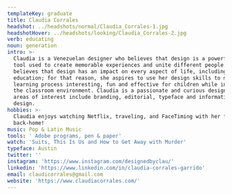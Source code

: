 ```yaml
---
templateKey: graduate
title: Claudia Corrales
headshot: ../headshots/normal/Claudia_Corrales-1.jpg
headshotHover: ../headshots/looking/Claudia_Corrales-2.jpg
verb: educating
noun: generation
intro: >-
  Claudia is a Venezuelan designer who believes that design is a powerful social
  tool used to create memorable experiences and unite different people. She
  believes that design has an impact on every aspect of life, including
  education; for that reason, she aspires to use her design skills to make the
  learning process interesting, fun and effective for children while innovating
  the classroom environment. Claudia is a passionate and curious designer whose
  areas of interest include branding, editorial, typeface and information
  design.
hobbies: >-
  Claudia enjoys watching Netflix, traveling, and FaceTiming with her friends
  back-home!
music: Pop & Latin Music
tools: ' Adobe programs, pen & paper'
watch: 'Suits, This Is Us and How to Get Away with Murder'
typeface: Austin
twitter: ''
instagram: 'https://www.instagram.com/designedbyclau/'
linkedin: 'https://www.linkedin.com/in/claudia-corrales-garrido'
email: claudicorrales@gmail.com
website: 'https://www.claudiacorrales.com/'
---
```


